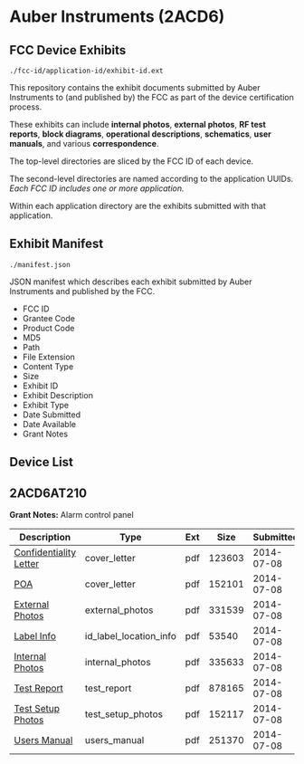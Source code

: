 # Auber Instruments (2ACD6)
## FCC Device Exhibits

```
./fcc-id/application-id/exhibit-id.ext
```

This repository contains the exhibit documents submitted by Auber Instruments to (and published by) the FCC as part of the device certification process.

These exhibits can include **internal photos**, **external photos**, **RF test reports**, **block diagrams**, **operational descriptions**, **schematics**, **user manuals**, and various **correspondence**.

The top-level directories are sliced by the FCC ID of each device.

The second-level directories are named according to the application UUIDs. *Each FCC ID includes one or more application.*

Within each application directory are the exhibits submitted with that application. 

## Exhibit Manifest

```
./manifest.json
```

JSON manifest which describes each exhibit submitted by Auber Instruments and published by the FCC.

- FCC ID
- Grantee Code
- Product Code
- MD5
- Path
- File Extension
- Content Type
- Size
- Exhibit ID
- Exhibit Description
- Exhibit Type
- Date Submitted
- Date Available
- Grant Notes

## Device List
## 2ACD6AT210
**Grant Notes:** Alarm control panel

| Description | Type | Ext | Size | Submitted | Available |
| ----------- | ---- | --- | ---- | --------- | --------- |
| [Confidentiality Letter](2ACD6AT210/3a721ba9ff9663e0d299276aa6c59a11/2319067.pdf) | cover_letter | pdf | 123603 | 2014-07-08 | 2014-07-08 |
| [POA](2ACD6AT210/3a721ba9ff9663e0d299276aa6c59a11/2319073.pdf) | cover_letter | pdf | 152101 | 2014-07-08 | 2014-07-08 |
| [External Photos](2ACD6AT210/3a721ba9ff9663e0d299276aa6c59a11/2319068.pdf) | external_photos | pdf | 331539 | 2014-07-08 | 2014-07-08 |
| [Label Info](2ACD6AT210/3a721ba9ff9663e0d299276aa6c59a11/2319070.pdf) | id_label_location_info | pdf | 53540 | 2014-07-08 | 2014-07-08 |
| [Internal Photos](2ACD6AT210/3a721ba9ff9663e0d299276aa6c59a11/2319069.pdf) | internal_photos | pdf | 335633 | 2014-07-08 | 2014-07-08 |
| [Test Report](2ACD6AT210/3a721ba9ff9663e0d299276aa6c59a11/2319071.pdf) | test_report | pdf | 878165 | 2014-07-08 | 2014-07-08 |
| [Test Setup Photos](2ACD6AT210/3a721ba9ff9663e0d299276aa6c59a11/2319074.pdf) | test_setup_photos | pdf | 152117 | 2014-07-08 | 2014-07-08 |
| [Users Manual](2ACD6AT210/3a721ba9ff9663e0d299276aa6c59a11/2319072.pdf) | users_manual | pdf | 251370 | 2014-07-08 | 2014-07-08 |
